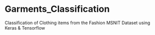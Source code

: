# Garments_Classification
Classification of Clothing items from the Fashion MSNIT Dataset using Keras &amp; Tensorflow
